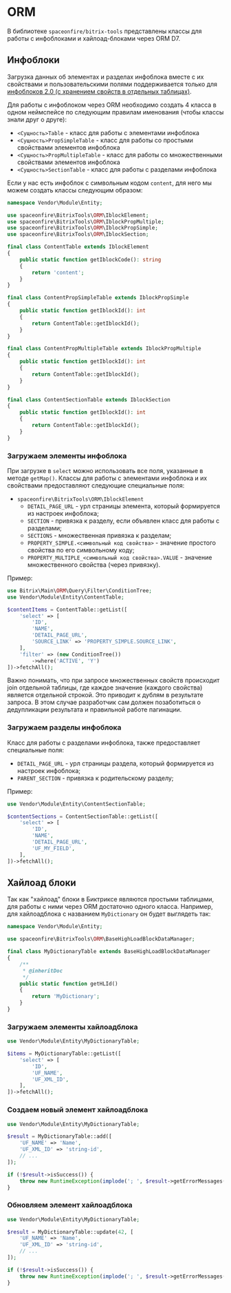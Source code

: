 # ORM

В библиотеке `spaceonfire/bitrix-tools` представлены классы для работы с инфоблоками и хайлоад-блоками через ORM D7.

## Инфоблоки

Загрузка данных об элементах и разделах инфоблока вместе с их свойствами и пользовательскими полями поддерживается
только для [инфоблоков 2.0 (с хранением свойств в отдельных таблицах)][link-bitrix-iblocks-2_0].

Для работы с инфоблоком через ORM необходимо создать 4 класса в одном неймспейсе по следующим правилам именования
(чтобы классы знали друг о друге):

-   `<Сущность>Table` - класс для работы с элементами инфоблока
-   `<Сущность>PropSimpleTable` - класс для работы со простыми свойствами элементов инфоблока
-   `<Сущность>PropMultipleTable` - класс для работы со множественными свойствами элементов инфоблока
-   `<Сущность>SectionTable` - класс для работы с разделами инфоблока

Если у нас есть инфоблок с символьным кодом `content`, для него мы можем создать классы следующим образом:

```php
namespace Vendor\Module\Entity;

use spaceonfire\BitrixTools\ORM\IblockElement;
use spaceonfire\BitrixTools\ORM\IblockPropMultiple;
use spaceonfire\BitrixTools\ORM\IblockPropSimple;
use spaceonfire\BitrixTools\ORM\IblockSection;

final class ContentTable extends IblockElement
{
    public static function getIblockCode(): string
    {
        return 'content';
    }
}

final class ContentPropSimpleTable extends IblockPropSimple
{
    public static function getIblockId(): int
    {
        return ContentTable::getIblockId();
    }
}

final class ContentPropMultipleTable extends IblockPropMultiple
{
    public static function getIblockId(): int
    {
        return ContentTable::getIblockId();
    }
}

final class ContentSectionTable extends IblockSection
{
    public static function getIblockId(): int
    {
        return ContentTable::getIblockId();
    }
}
```

### Загружаем элементы инфоблока

При загрузке в `select` можно использовать все поля, указанные в методе `getMap()`.
Классы для работы с элементами инфоблока и их свойствами предоставляют следующие специальные поля:

-   `spaceonfire\BitrixTools\ORM\IblockElement`
    -   `DETAIL_PAGE_URL` - урл страницы элемента, который формируется из настроек инфоблока;
    -   `SECTION` - привязка к разделу, если объявлен класс для работы с разделами;
    -   `SECTIONS` - множественная привязка к разделам;
    -   `PROPERTY_SIMPLE.<символьный код свойства>` - значение простого свойства по его символьному коду;
    -   `PROPERTY_MULTIPLE_<символьный код свойства>.VALUE` - значение множественного свойства (через привязку).

Пример:

```php
use Bitrix\Main\ORM\Query\Filter\ConditionTree;
use Vendor\Module\Entity\ContentTable;

$contentItems = ContentTable::getList([
    'select' => [
        'ID',
        'NAME',
        'DETAIL_PAGE_URL',
        'SOURCE_LINK' => 'PROPERTY_SIMPLE.SOURCE_LINK',
    ],
    'filter' => (new ConditionTree())
        ->where('ACTIVE', 'Y')
])->fetchAll();
```

Важно понимать, что при запросе множественных свойств происходит join отдельной таблицы,
где каждое значение (каждого свойства) является отдельной строкой. Это приводит к дублям в результате запроса.
В этом случае разработчик сам должен позаботиться о дедупликации результата и правильной работе пагинации.

### Загружаем разделы инфоблока

Класс для работы с разделами инфоблока, также предоставляет специальные поля:

-   `DETAIL_PAGE_URL` - урл страницы раздела, который формируется из настроек инфоблока;
-   `PARENT_SECTION` - привязка к родительскому разделу;

Пример:

```php
use Vendor\Module\Entity\ContentSectionTable;

$contentSections = ContentSectionTable::getList([
    'select' => [
        'ID',
        'NAME',
        'DETAIL_PAGE_URL',
        'UF_MY_FIELD',
    ],
])->fetchAll();
```

## Хайлоад блоки

Так как "хайлоад" блоки в Биктриксе являются простыми таблицами, для работы с ними через ORM достаточно одного класса.
Например, для хайлоадблока с названием `MyDictionary` он будет выглядеть так:

```php
namespace Vendor\Module\Entity;

use spaceonfire\BitrixTools\ORM\BaseHighLoadBlockDataManager;

final class MyDictionaryTable extends BaseHighLoadBlockDataManager
{
    /**
     * @inheritDoc
     */
    public static function getHLId()
    {
        return 'MyDictionary';
    }
}
```

### Загружаем элементы хайлоадблока

```php
use Vendor\Module\Entity\MyDictionaryTable;

$items = MyDictionaryTable::getList([
    'select' => [
        'ID',
        'UF_NAME',
        'UF_XML_ID',
    ],
])->fetchAll();
```

### Создаем новый элемент хайлоадблока

```php
use Vendor\Module\Entity\MyDictionaryTable;

$result = MyDictionaryTable::add([
    'UF_NAME' => 'Name',
    'UF_XML_ID' => 'string-id',
    // ...
]);

if (!$result->isSuccess()) {
    throw new RuntimeException(implode('; ', $result->getErrorMessages()));
}
```

### Обновляем элемент хайлоадблока

```php
use Vendor\Module\Entity\MyDictionaryTable;

$result = MyDictionaryTable::update(42, [
    'UF_NAME' => 'Name',
    'UF_XML_ID' => 'string-id',
    // ...
]);

if (!$result->isSuccess()) {
    throw new RuntimeException(implode('; ', $result->getErrorMessages()));
}
```

[link-bitrix-iblocks-2_0]: http://dev.1c-bitrix.ru/learning/course/?COURSE_ID=43&LESSON_ID=2723
